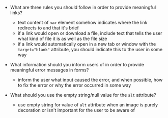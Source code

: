 - What are three rules you should follow in order to provide meaningful links?
  - text content of `<a>` element somehow indicates where the link redirects to and that it's brief
  - if a link would open or download a file, include text that tells the user what kind of file it is as well as the file size
  - if a link would automatically open in a new tab or window with the `target="blank"` attribute, you should indicate this to the user in some way

- What information should you inform users of in order to provide meaningful error messages in forms?
  - inform the user what input caused the error, and when possible, how to fix the error or why the error occurred in some way

- What should you use the empty string/null value for the `alt` attribute?
  - use empty string for value of `alt` attribute when an image is purely decoration or isn't important for the user to be aware of